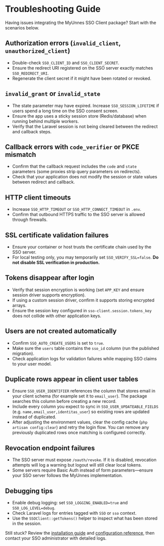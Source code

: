 # Troubleshooting Guide

Having issues integrating the MyUnnes SSO Client package? Start with the scenarios below.

## Authorization errors (`invalid_client`, `unauthorized_client`)

- Double-check `SSO_CLIENT_ID` and `SSO_CLIENT_SECRET`.
- Ensure the redirect URI registered on the SSO server exactly matches `SSO_REDIRECT_URI`.
- Regenerate the client secret if it might have been rotated or revoked.

## `invalid_grant` or `invalid_state`

- The state parameter may have expired. Increase `SSO_SESSION_LIFETIME` if users spend a long time on the SSO consent screen.
- Ensure the app uses a sticky session store (Redis/database) when running behind multiple workers.
- Verify that the Laravel session is not being cleared between the redirect and callback steps.

## Callback errors with `code_verifier` or PKCE mismatch

- Confirm that the callback request includes the `code` and `state` parameters (some proxies strip query parameters on redirects).
- Check that your application does not modify the session or state values between redirect and callback.

## HTTP client timeouts

- Increase `SSO_HTTP_TIMEOUT` or `SSO_HTTP_CONNECT_TIMEOUT` in `.env`.
- Confirm that outbound HTTPS traffic to the SSO server is allowed through firewalls.

## SSL certificate validation failures

- Ensure your container or host trusts the certificate chain used by the SSO server.
- For local testing only, you may temporarily set `SSO_VERIFY_SSL=false`. **Do not disable SSL verification in production.**

## Tokens disappear after login

- Verify that session encryption is working (set `APP_KEY` and ensure session driver supports encryption).
- If using a custom session driver, confirm it supports storing encrypted arrays.
- Ensure the session key configured in `sso-client.session.tokens_key` does not collide with other application keys.

## Users are not created automatically

- Confirm `SSO_AUTO_CREATE_USERS` is set to `true`.
- Make sure the `users` table contains the `sso_id` column (run the published migration).
- Check application logs for validation failures while mapping SSO claims to your user model.

## Duplicate rows appear in client user tables

- Ensure `SSO_USER_IDENTIFIER` references the column that stores email in your client schema (for example set it to `email_user`). The package searches this column before creating a new record.
- Include every column you expect to sync in `SSO_USER_UPDATEABLE_FIELDS` (e.g. `name,email_user,identitas_user`) so existing rows are updated instead of duplicated.
- After adjusting the environment values, clear the config cache (`php artisan config:clear`) and retry the login flow. You can remove any previously duplicated rows once matching is configured correctly.

## Revocation endpoint failures

- The SSO server must expose `/oauth/revoke`. If it is disabled, revocation attempts will log a warning but logout will still clear local tokens.
- Some servers require Basic Auth instead of form parameters—ensure your SSO server follows the MyUnnes implementation.

## Debugging tips

- Enable debug logging: set `SSO_LOGGING_ENABLED=true` and `SSO_LOG_LEVEL=debug`.
- Check Laravel logs for entries tagged with `SSO` or `sso` context.
- Use the `SSOClient::getTokens()` helper to inspect what has been stored in the session.

Still stuck? Review the [installation guide](installation.md) and [configuration reference](configuration.md), then contact your SSO administrator with detailed logs.
